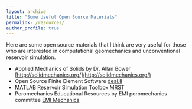 ```yaml
---
layout: archive
title: "Some Useful Open Source Materials"
permalink: /resources/
author_profile: true
---
```


Here are some open source materials that I think are very useful for those who are interested in computational geomechanics and unconventional reservoir simulation.
 
- Applied Mechanics of Solids by Dr. Allan Bower [http://solidmechanics.org/](http://solidmechanics.org/)
- Open Source Finite Element Software [deal.II](https://www.dealii.org/developer/doxygen/deal.II/index.html)
- MATLAB Reservoir Simulation Toolbox [MRST](https://www.sintef.no/projectweb/mrst/)
- Poromechanics Educational Resources by EMI poromechanics committee [EMI Mechanics](https://emi-poromechanics.github.io/)